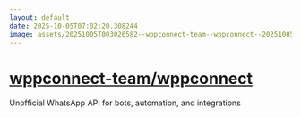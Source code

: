 ```yaml
---
layout: default
date: 2025-10-05T07:02:20.308244
image: assets/20251005T003026582--wppconnect-team--wppconnect--20251005T003502787--cropped.png
---
```


# [wppconnect-team/wppconnect](https://github.com/wppconnect-team/wppconnect)

Unofficial WhatsApp API for bots, automation, and integrations
